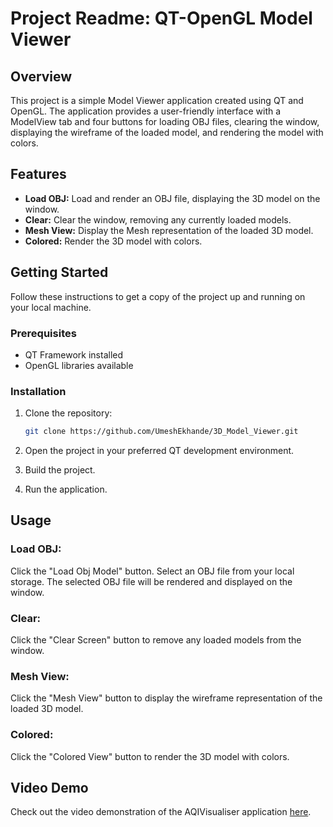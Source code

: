 # Project Readme: QT-OpenGL Model Viewer

## Overview
This project is a simple Model Viewer application created using QT and OpenGL. The application provides a user-friendly interface with a ModelView tab and four buttons for loading OBJ files, clearing the window, displaying the wireframe of the loaded model, and rendering the model with colors.

## Features
- **Load OBJ:** Load and render an OBJ file, displaying the 3D model on the window.
- **Clear:** Clear the window, removing any currently loaded models.
- **Mesh View:** Display the Mesh representation of the loaded 3D model.
- **Colored:** Render the 3D model with colors.

## Getting Started
Follow these instructions to get a copy of the project up and running on your local machine.

### Prerequisites
- QT Framework installed
- OpenGL libraries available

### Installation
1. Clone the repository:
   ```bash
   git clone https://github.com/UmeshEkhande/3D_Model_Viewer.git
2. Open the project in your preferred QT development environment.

3. Build the project.

4. Run the application.

## Usage
### Load OBJ:

Click the "Load Obj Model" button.
Select an OBJ file from your local storage.
The selected OBJ file will be rendered and displayed on the window.

### Clear:

Click the "Clear Screen" button to remove any loaded models from the window.
### Mesh View:

Click the "Mesh View" button to display the wireframe representation of the loaded 3D model.
### Colored:

Click the "Colored View" button to render the 3D model with colors.

## Video Demo
Check out the video demonstration of the AQIVisualiser application [here](https://drive.google.com/file/d/1xK7dk1ueWRWS5TzWPsrnUh1Wxu3m0S5Z/view?usp=sharing).
   
